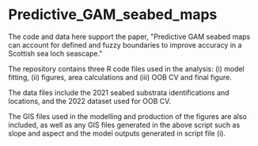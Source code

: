 # Predictive_GAM_seabed_maps
The code and data here support the paper, "Predictive GAM seabed maps can account for defined and fuzzy boundaries to improve accuracy in a Scottish sea loch seascape."

The repository contains three R code files used in the analysis:
(i) model fitting,
(ii) figures, area calculations and
(iii) OOB CV and final figure.

The data files include the 2021 seabed substrata identifications and locations, and the 2022 dataset used for OOB CV.

The GIS files used in the modelling and production of the figures are also included, as well as any GIS files generated in the above script such as slope and aspect and the model outputs generated in script file (i).
